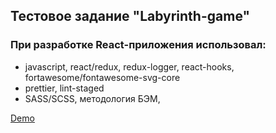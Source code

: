 ## Тестовое задание "Labyrinth-game"
### При разработке React-приложения использовал:
* javascript, react/redux, redux-logger, react-hooks, fortawesome/fontawesome-svg-core
* prettier, lint-staged
* SASS/SCSS, методология БЭМ, 
<p><a href="https://shielded-refuge-11566.herokuapp.com/" target="_blank">Demo</a></p>
